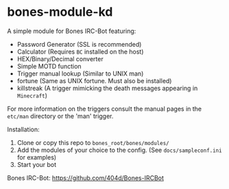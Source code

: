bones-module-kd
===============

A simple module for Bones IRC-Bot featuring:
- Password Generator (SSL is recommended)
- Calculator (Requires `BC` installed on the host)
- HEX/Binary/Decimal converter
- Simple MOTD function
- Trigger manual lookup (Similar to UNIX man)
- fortune (Same as UNIX fortune. Must also be installed)
- killstreak (A trigger mimicking the death messages appearing in `Minecraft`)
 
For more information on the triggers consult the manual pages in the `etc/man` directory or the 'man' trigger.

Installation:
1. Clone or copy this repo to `bones_root/bones/modules/`
2. Add the modules of your choice to the config. (See `docs/sampleconf.ini` for examples)
3. Start your bot

Bones IRC-Bot: https://github.com/404d/Bones-IRCBot
